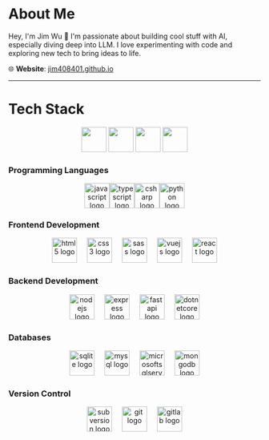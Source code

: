 # About Me

Hey, I'm Jim Wu 👋  I'm passionate about building cool stuff with AI, especially diving deep into LLM. I love experimenting with code and exploring new tech to bring ideas to life.

🌐 **Website**: [jim408401.github.io](https://jim408401.github.io)

---

# Tech Stack

<p align="center">
<span><img src="https://cdn.jsdelivr.net/gh/devicons/devicon/icons/javascript/javascript-original.svg" height="50" /></span>
<span><img src="https://cdn.jsdelivr.net/gh/devicons/devicon/icons/typescript/typescript-original.svg" height="50" /></span>
<span><img src="https://cdn.jsdelivr.net/gh/devicons/devicon/icons/csharp/csharp-original.svg" height="50" /></span>
<span><img src="https://cdn.jsdelivr.net/gh/devicons/devicon/icons/python/python-original.svg" height="50" /></span>
</p>


### Programming Languages
<p align="center">
  <img src="https://cdn.jsdelivr.net/gh/devicons/devicon/icons/javascript/javascript-original.svg" height="50" alt="javascript logo" /><img src="https://cdn.jsdelivr.net/gh/devicons/devicon/icons/typescript/typescript-original.svg" height="50" alt="typescript logo" /><img src="https://cdn.jsdelivr.net/gh/devicons/devicon/icons/csharp/csharp-original.svg" height="50" alt="csharp logo" /><img src="https://cdn.jsdelivr.net/gh/devicons/devicon/icons/python/python-original.svg" height="50" alt="python logo" />
</p>

### Frontend Development
<p align="center">
  <img src="https://cdn.jsdelivr.net/gh/devicons/devicon/icons/html5/html5-original.svg" height="50" alt="html5 logo" />
  <img width="12" />
  <img src="https://cdn.jsdelivr.net/gh/devicons/devicon/icons/css3/css3-original.svg" height="50" alt="css3 logo" />
  <img width="12" />
  <img src="https://cdn.jsdelivr.net/gh/devicons/devicon/icons/sass/sass-original.svg" height="50" alt="sass logo" />
  <img width="12" />
  <img src="https://cdn.jsdelivr.net/gh/devicons/devicon/icons/vuejs/vuejs-original.svg" height="50" alt="vuejs logo" />
  <img width="12" />
  <img src="https://cdn.jsdelivr.net/gh/devicons/devicon/icons/react/react-original.svg" height="50" alt="react logo" />
</p>

### Backend Development
<p align="center">
  <img src="https://cdn.jsdelivr.net/gh/devicons/devicon/icons/nodejs/nodejs-original.svg" height="50" alt="nodejs logo" />
  <img width="12" />
  <img src="https://cdn.jsdelivr.net/gh/devicons/devicon/icons/express/express-original.svg" height="50" alt="express logo" />
  <img width="12" />
  <img src="https://cdn.jsdelivr.net/gh/devicons/devicon/icons/fastapi/fastapi-original.svg" height="50" alt="fastapi logo" />
  <img width="12" />
  <img src="https://cdn.jsdelivr.net/gh/devicons/devicon/icons/dotnetcore/dotnetcore-original.svg" height="50" alt="dotnetcore logo" />
</p>

### Databases
<p align="center">
  <img src="https://cdn.jsdelivr.net/gh/devicons/devicon/icons/sqlite/sqlite-original.svg" height="50" alt="sqlite logo" />
  <img width="12" />
  <img src="https://cdn.jsdelivr.net/gh/devicons/devicon/icons/mysql/mysql-original.svg" height="50" alt="mysql logo" />
  <img width="12" />
  <img src="https://cdn.jsdelivr.net/gh/devicons/devicon/icons/microsoftsqlserver/microsoftsqlserver-plain.svg" height="50" alt="microsoftsqlserver logo" />
  <img width="12" />
  <img src="https://cdn.jsdelivr.net/gh/devicons/devicon/icons/mongodb/mongodb-original.svg" height="50" alt="mongodb logo" />
</p>

### Version Control
<p align="center">
  <img src="https://cdn.jsdelivr.net/gh/devicons/devicon/icons/subversion/subversion-original.svg" height="50" alt="subversion logo" />
  <img width="12" />
  <img src="https://cdn.jsdelivr.net/gh/devicons/devicon/icons/git/git-original.svg" height="50" alt="git logo" />
  <img width="12" />
  <img src="https://cdn.jsdelivr.net/gh/devicons/devicon/icons/gitlab/gitlab-original.svg" height="50" alt="gitlab logo" />
</p>
